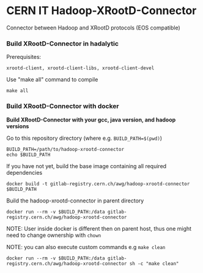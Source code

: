 # CERN IT  Hadoop-XRootD-Connector

Connector between Hadoop and XRootD protocols (EOS compatible) 

### Build XRootD-Connector in hadalytic

Prerequisites:

```
xrootd-client, xrootd-client-libs, xrootd-client-devel
```

Use "make all" command to compile
```
make all
```

### Build XRootD-Connector with docker

**Build XRootD-Connector with your gcc, java version, and hadoop versions**

Go to this repository directory (where e.g. `BUILD_PATH=$(pwd)`)

```
BUILD_PATH=/path/to/hadoop-xrootd-connector
echo $BUILD_PATH
```

If you have not yet, build the base image containing all required dependencies

```
docker build -t gitlab-registry.cern.ch/awg/hadoop-xrootd-connector $BUILD_PATH
```

Build the hadoop-xrootd-connector in parent directory

```
docker run --rm -v $BUILD_PATH:/data gitlab-registry.cern.ch/awg/hadoop-xrootd-connector
```

NOTE: User inside docker is different then on parent host, thus one might need to
change ownership with `chown`

NOTE: you can also execute custom commands e.g `make clean`

```
docker run --rm -v $BUILD_PATH:/data gitlab-registry.cern.ch/awg/hadoop-xrootd-connector sh -c "make clean"
```